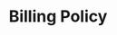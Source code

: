 ---
pcx_content_type: navigation
title: Billing Policy
external_link: /support/account-management-billing/billing-cloudflare-plans/cloudflare-billing-policy/
aliases:
- /fundamentals/account-and-billing/billing-policy/
_build:
  publishResources: false
  render: never
---